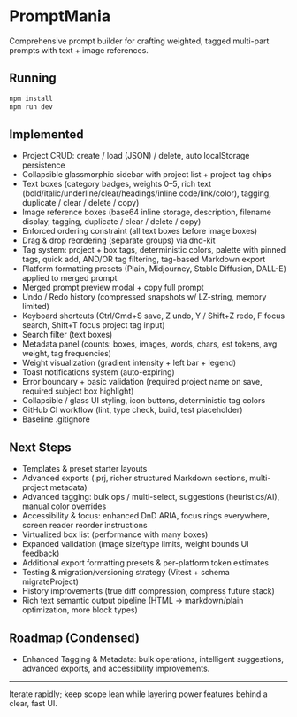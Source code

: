 # PromptMania

Comprehensive prompt builder for crafting weighted, tagged multi-part prompts with text + image references.

## Running

```bash
npm install
npm run dev
```

## Implemented
- Project CRUD: create / load (JSON) / delete, auto localStorage persistence
- Collapsible glassmorphic sidebar with project list + project tag chips
- Text boxes (category badges, weights 0–5, rich text (bold/italic/underline/clear/headings/inline code/link/color), tagging, duplicate / clear / delete / copy)
- Image reference boxes (base64 inline storage, description, filename display, tagging, duplicate / clear / delete / copy)
- Enforced ordering constraint (all text boxes before image boxes)
- Drag & drop reordering (separate groups) via dnd-kit
- Tag system: project + box tags, deterministic colors, palette with pinned tags, quick add, AND/OR tag filtering, tag-based Markdown export
- Platform formatting presets (Plain, Midjourney, Stable Diffusion, DALL-E) applied to merged prompt
- Merged prompt preview modal + copy full prompt
- Undo / Redo history (compressed snapshots w/ LZ-string, memory limited)
- Keyboard shortcuts (Ctrl/Cmd+S save, Z undo, Y / Shift+Z redo, F focus search, Shift+T focus project tag input)
- Search filter (text boxes)
- Metadata panel (counts: boxes, images, words, chars, est tokens, avg weight, tag frequencies)
- Weight visualization (gradient intensity + left bar + legend)
- Toast notifications system (auto-expiring)
- Error boundary + basic validation (required project name on save, required subject box highlight)
- Collapsible / glass UI styling, icon buttons, deterministic tag colors
- GitHub CI workflow (lint, type check, build, test placeholder)
- Baseline .gitignore

## Next Steps
- Templates & preset starter layouts
- Advanced exports (.prj, richer structured Markdown sections, multi-project metadata)
- Advanced tagging: bulk ops / multi-select, suggestions (heuristics/AI), manual color overrides
- Accessibility & focus: enhanced DnD ARIA, focus rings everywhere, screen reader reorder instructions
- Virtualized box list (performance with many boxes)
- Expanded validation (image size/type limits, weight bounds UI feedback)
- Additional export formatting presets & per-platform token estimates
- Testing & migration/versioning strategy (Vitest + schema migrateProject)
- History improvements (true diff compression, compress future stack)
- Rich text semantic output pipeline (HTML → markdown/plain optimization, more block types)

## Roadmap (Condensed)
- Enhanced Tagging & Metadata: bulk operations, intelligent suggestions, advanced exports, and accessibility improvements.

---
Iterate rapidly; keep scope lean while layering power features behind a clear, fast UI.
